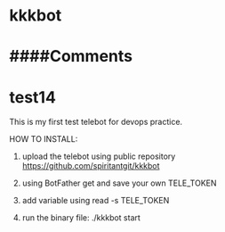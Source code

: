 # kkkbot
# ####Comments
# test14

This is my first test telebot for devops practice.

HOW TO INSTALL:

1) upload the telebot using public repository 
https://github.com/spiritantgit/kkkbot

2) using BotFather get and save your own TELE_TOKEN

4) add variable using 
read -s TELE_TOKEN

5) run the binary file:
./kkkbot start
